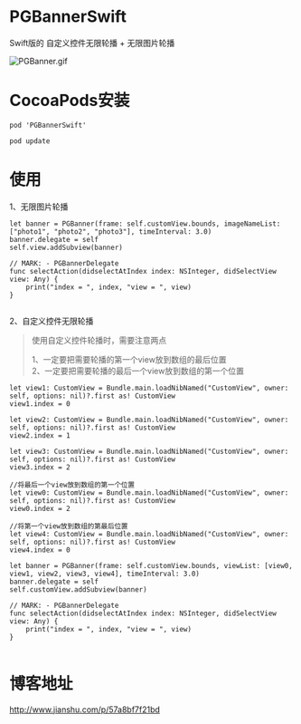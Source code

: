 # PGBannerSwift
Swift版的 自定义控件无限轮播 + 无限图片轮播

![PGBanner.gif](http://upload-images.jianshu.io/upload_images/1340308-cdd8ac6630e61c13.gif?imageMogr2/auto-orient/strip)

# CocoaPods安装
```
pod 'PGBannerSwift'

pod update
```
# 使用
1、无限图片轮播

```
let banner = PGBanner(frame: self.customView.bounds, imageNameList: ["photo1", "photo2", "photo3"], timeInterval: 3.0)
banner.delegate = self
self.view.addSubview(banner)

// MARK: - PGBannerDelegate
func selectAction(didselectAtIndex index: NSInteger, didSelectView view: Any) {
    print("index = ", index, "view = ", view)
}
    
```
2、自定义控件无限轮播
> 使用自定义控件轮播时，需要注意两点  
> 
> 1、一定要把需要轮播的第一个view放到数组的最后位置  
> 2、一定要把需要轮播的最后一个view放到数组的第一个位置

```
let view1: CustomView = Bundle.main.loadNibNamed("CustomView", owner: self, options: nil)?.first as! CustomView
view1.index = 0

let view2: CustomView = Bundle.main.loadNibNamed("CustomView", owner: self, options: nil)?.first as! CustomView
view2.index = 1

let view3: CustomView = Bundle.main.loadNibNamed("CustomView", owner: self, options: nil)?.first as! CustomView
view3.index = 2

//将最后一个view放到数组的第一个位置
let view0: CustomView = Bundle.main.loadNibNamed("CustomView", owner: self, options: nil)?.first as! CustomView
view0.index = 2

//将第一个view放到数组的第最后位置
let view4: CustomView = Bundle.main.loadNibNamed("CustomView", owner: self, options: nil)?.first as! CustomView
view4.index = 0

let banner = PGBanner(frame: self.customView.bounds, viewList: [view0, view1, view2, view3, view4], timeInterval: 3.0)
banner.delegate = self
self.customView.addSubview(banner)

// MARK: - PGBannerDelegate
func selectAction(didselectAtIndex index: NSInteger, didSelectView view: Any) {
    print("index = ", index, "view = ", view)
}
    
```
# 博客地址
[http://www.jianshu.com/p/57a8bf7f21bd
](http://www.jianshu.com/p/57a8bf7f21bd)

